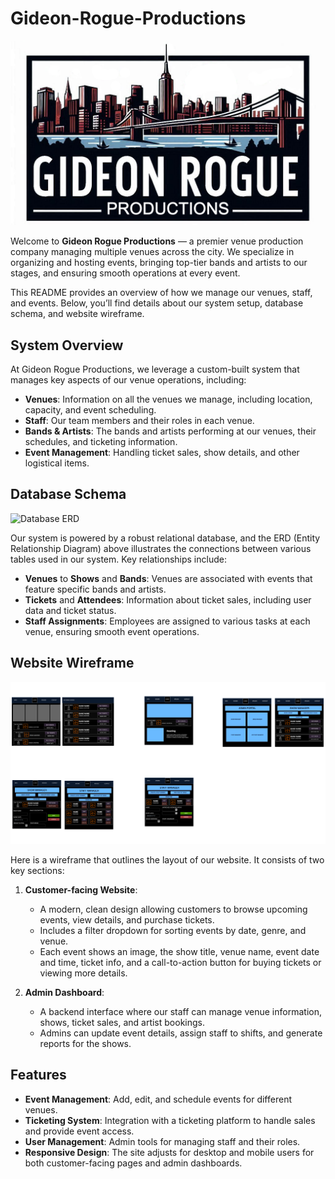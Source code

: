 # Gideon-Rogue-Productions

![Gideon Rogue Productions logo](images/Logo.png)

Welcome to **Gideon Rogue Productions** — a premier venue production company managing multiple venues across the city. We specialize in organizing and hosting events, bringing top-tier bands and artists to our stages, and ensuring smooth operations at every event. 

This README provides an overview of how we manage our venues, staff, and events. Below, you’ll find details about our system setup, database schema, and website wireframe.

## System Overview

At Gideon Rogue Productions, we leverage a custom-built system that manages key aspects of our venue operations, including:

- **Venues**: Information on all the venues we manage, including location, capacity, and event scheduling.
- **Staff**: Our team members and their roles in each venue.
- **Bands & Artists**: The bands and artists performing at our venues, their schedules, and ticketing information.
- **Event Management**: Handling ticket sales, show details, and other logistical items.

## Database Schema

![Database ERD](images/VenueManager.png)

Our system is powered by a robust relational database, and the ERD (Entity Relationship Diagram) above illustrates the connections between various tables used in our system. Key relationships include:

- **Venues** to **Shows** and **Bands**: Venues are associated with events that feature specific bands and artists.
- **Tickets** and **Attendees**: Information about ticket sales, including user data and ticket status.
- **Staff Assignments**: Employees are assigned to various tasks at each venue, ensuring smooth event operations.

## Website Wireframe

![Wireframe](images/GRP-Website-Wireframe.drawio.png)

Here is a wireframe that outlines the layout of our website. It consists of two key sections:

1. **Customer-facing Website**:
   - A modern, clean design allowing customers to browse upcoming events, view details, and purchase tickets.
   - Includes a filter dropdown for sorting events by date, genre, and venue.
   - Each event shows an image, the show title, venue name, event date and time, ticket info, and a call-to-action button for buying tickets or viewing more details.

2. **Admin Dashboard**:
   - A backend interface where our staff can manage venue information, shows, ticket sales, and artist bookings.
   - Admins can update event details, assign staff to shifts, and generate reports for the shows.

## Features

- **Event Management**: Add, edit, and schedule events for different venues.
- **Ticketing System**: Integration with a ticketing platform to handle sales and provide event access.
- **User Management**: Admin tools for managing staff and their roles.
- **Responsive Design**: The site adjusts for desktop and mobile users for both customer-facing pages and admin dashboards.